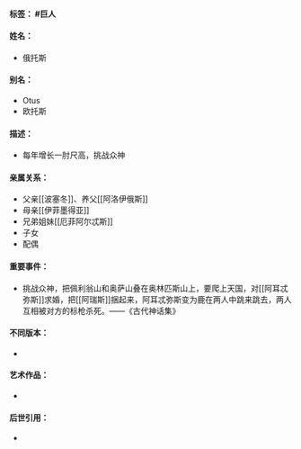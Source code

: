 #### 标签： #巨人
#### 姓名：
- 俄托斯
#### 别名：
- Otus
- 欧托斯
#### 描述：
- 每年增长一肘尺高，挑战众神
#### 亲属关系：
- 父亲[[波塞冬]]、养父[[阿洛伊俄斯]]
- 母亲[[伊菲墨得亚]]
- 兄弟姐妹[[厄菲阿尔忒斯]]
- 子女
- 配偶
#### 重要事件：
- 挑战众神，把佩利翁山和奥萨山叠在奥林匹斯山上，要爬上天国，对[[阿耳忒弥斯]]求婚，把[[阿瑞斯]]捆起来，阿耳忒弥斯变为鹿在两人中跳来跳去，两人互相被对方的标枪杀死。——《古代神话集》
#### 不同版本：
- 
#### 艺术作品：
- 
#### 后世引用：
- 